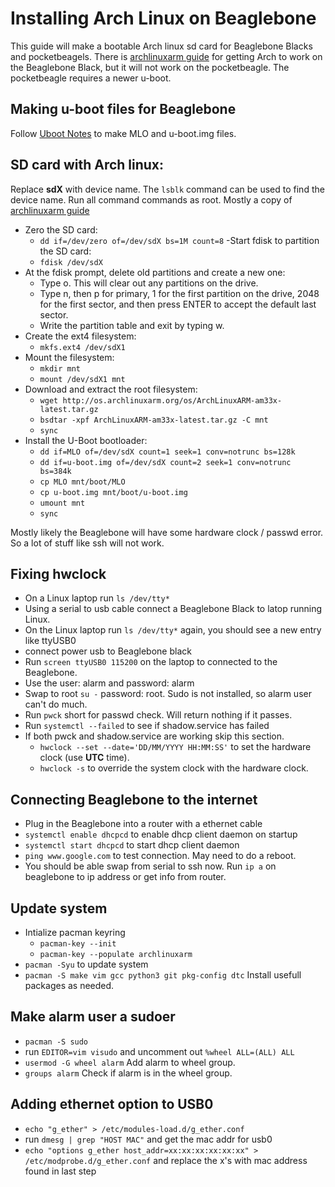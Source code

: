 # Installing Arch Linux on Beaglebone 
This guide will make a bootable Arch linux sd card for Beaglebone Blacks and pocketbeagels. There is [archlinuxarm guide] for getting Arch to work on the Beaglebone Black, but it will not work on the pocketbeagle. The pocketbeagle requires a newer u-boot.

## Making u-boot files for Beaglebone
Follow [Uboot Notes](uboot-resources.md) to make MLO and u-boot.img files.

## SD card with Arch linux:
Replace **sdX** with device name. The `lsblk` command can be used to find the device name. Run all command commands as root. Mostly a copy of [archlinuxarm guide]

- Zero the SD card:
    - `dd if=/dev/zero of=/dev/sdX bs=1M count=8`
-Start fdisk to partition the SD card:
    - `fdisk /dev/sdX`
- At the fdisk prompt, delete old partitions and create a new one:
    - Type o. This will clear out any partitions on the drive.
    - Type n, then p for primary, 1 for the first partition on the drive, 2048 for the first sector, and then press ENTER to accept the default last sector.
    - Write the partition table and exit by typing w.
- Create the ext4 filesystem:
    - `mkfs.ext4 /dev/sdX1`
- Mount the filesystem:
    - `mkdir mnt`
    - `mount /dev/sdX1 mnt`
- Download and extract the root filesystem:
    - `wget http://os.archlinuxarm.org/os/ArchLinuxARM-am33x-latest.tar.gz`
    - `bsdtar -xpf ArchLinuxARM-am33x-latest.tar.gz -C mnt`
    - `sync`
- Install the U-Boot bootloader:
    - `dd if=MLO of=/dev/sdX count=1 seek=1 conv=notrunc bs=128k`
    - `dd if=u-boot.img of=/dev/sdX count=2 seek=1 conv=notrunc bs=384k`
    - `cp MLO mnt/boot/MLO`
    - `cp u-boot.img mnt/boot/u-boot.img`
    - `umount mnt`
    - `sync`

Mostly likely the Beaglebone will have some hardware clock / passwd error. So a lot of stuff like ssh will not work.

## Fixing hwclock
- On a Linux laptop run `ls /dev/tty*`
- Using a serial to usb cable connect a Beaglebone Black to latop running Linux.
- On the Linux laptop run `ls /dev/tty*` again, you should see a new entry like ttyUSB0
- connect power usb to Beaglebone black
- Run `screen ttyUSB0 115200` on the laptop to connected to the Beaglebone.
- Use the user: alarm and password: alarm
- Swap to root `su -` password: root. Sudo is not installed, so alarm user can't do much.
- Run `pwck` short for passwd check. Will return nothing if it passes.
- Run `systemctl --failed` to see if shadow.service has failed
- If both pwck and shadow.service are working skip this section. 
    - `hwclock --set --date='DD/MM/YYYY HH:MM:SS'` to set the hardware clock (use **UTC** time). 
    - `hwclock -s` to override the system clock with the hardware clock.

## Connecting Beaglebone to the internet
- Plug in the Beaglebone into a router with a ethernet cable
- `systemctl enable dhcpcd` to enable dhcp client daemon on startup
- `systemctl start dhcpcd` to start dhcp client daemon
- `ping www.google.com` to test connection. May need to do a reboot.
- You should be able swap from serial to ssh now. Run `ip a` on beaglebone to ip address or get info from router.

## Update system
- Intialize pacman keyring
    - `pacman-key --init`
    - `pacman-key --populate archlinuxarm`
- `pacman -Syu` to update system
- `pacman -S make vim gcc python3 git pkg-config dtc` Install usefull packages as needed.

## Make alarm user a sudoer
- `pacman -S sudo`
- run `EDITOR=vim visudo` and uncomment out `%wheel ALL=(ALL) ALL`
- `usermod -G wheel alarm` Add alarm to wheel group.
- `groups alarm` Check if alarm is in the wheel group.

## Adding ethernet option to USB0
- `echo "g_ether" > /etc/modules-load.d/g_ether.conf`
- run `dmesg | grep "HOST MAC"` and get the mac addr for usb0
- `echo "options g_ether host_addr=xx:xx:xx:xx:xx:xx" > /etc/modprobe.d/g_ether.conf` and replace the x's with mac address found in last step

<!-- References --> 
[archlinuxarm guide]:https://archlinuxarm.org/platforms/armv7/ti/beaglebone-black
